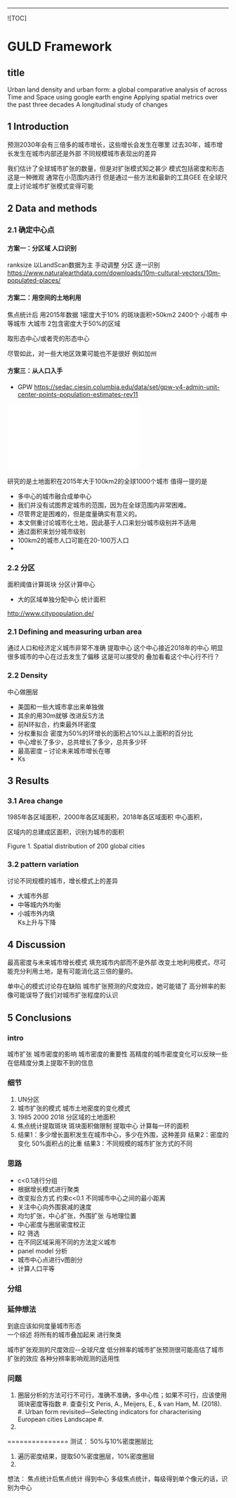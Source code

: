 

-----------------------------------
![TOC]

# GULD Framework
## title

Urban land density and urban form: a global comparative analysis of
across Time and Space
using google earth engine
Applying spatial metrics
over the past three decades
A longitudinal study of changes

## 1 Introduction
预测2030年会有三倍多的城市增长，这些增长会发生在哪里
过去30年，城市增长发生在城市内部还是外部
不同规模城市表现出的差异

我们估计了全球城市扩张的数量，但是对扩张模式知之甚少
模式包括密度和形态
这是一种微观  通常在小范围内进行
但是通过一些方法和最新的工具GEE
在全球尺度上讨论城市扩张模式变得可能

## 2 Data and methods
### 2.1 确定中心点
#### 方案一：分区域 人口识别
ranksize
以LandScan数据为主
手动调整 分区 逐一识别
https://www.naturalearthdata.com/downloads/10m-cultural-vectors/10m-populated-places/

#### 方案二：用空间的土地利用
焦点统计后 用2015年数据
1密度大于10% 的斑块面积>50km2  2400个 小城市 中等城市 大城市
2包含密度大于50%的区域

取形态中心/或者壳的形态中心

尽管如此，对一些大地区效果可能也不是很好
例如加州

#### 方案三：从人口入手
* GPW
https://sedac.ciesin.columbia.edu/data/set/gpw-v4-admin-unit-center-points-population-estimates-rev11

![Pop](../../img/gpw-v4-admin-unit-center-points-population-estimates-rev11.pdf)


研究的是土地面积在2015年大于100km2的全球1000个城市
值得一提的是
  * 多中心的城市融合成单中心
  * 我们并没有试图界定城市的范围，因为在全球范围内非常困难。
  * 尽管界定是困难的，但是度量确实有意义的。
  * 本文侧重讨论城市化土地，因此基于人口来划分城市级别并不适用
  * 通过面积来划分城市级别
  * 100km2的城市人口可能在20-100万人口
*
### 2.2 分区
面积阈值计算斑块
分区计算中心
  * 大的区域单独分配中心
统计面积


http://www.citypopulation.de/


### 2.1 Defining and measuring urban area

通过人口和经济定义城市非常不准确
提取中心
 这个中心接近2018年的中心
 明显很多城市的中心在过去发生了偏移 这是可以接受的
叠加看看这个中心行不行？
### 2.2 Density
中心做圈层
*	美国和一些大城市拿出来单独做
*	其余的用30m就够
改进反S方法
 * 前N环拟合，约束最外环密度
 * 分权重拟合
密度为50%的环增长的面积占10%以上面积的百分比
 * 中心增长了多少，总共增长了多少，总共多少环
 * 最高密度 – 讨论未来城市增长在哪
 * Ks

## 3 Results
### 3.1 Area change
1985年各区域面积，2000年各区域面积，2018年各区域面积
中心面积，

区域内的总建成区面积，识别为城市的面积

Figure 1. Spatial distribution of 200 global cities

### 3.2 pattern variation
讨论不同规模的城市，增长模式上的差异
* 大城市外部  
* 中等城内外均衡  
* 小城市外内填  
Ks上升与下降

## 4 Discussion
最高密度与未来城市增长模式
填充城市内部而不是外部
改变土地利用模式，尽可能充分利用土地，是有可能消化这三倍的量的。

单中心的模式讨论存在缺陷
城市扩张预测的尺度效应，她可能错了
高分辨率的影像可能误导了我们对城市扩张程度的认识

## 5 Conclusions


### intro
城市扩张
城市密度的影响
城市密度的重要性
高精度的城市密度变化可以反映一些在低精度分类上提取不到的信息

###  细节
1. UN分区
2. 城市扩张的模式 城市土地密度的变化模式
3. 1985 2000 2018 分区域的土地面积
4. 焦点统计提取斑块 斑块面积做限制 提取中心 计算每一环的面积
5. 结果1：多少增长面积发生在城市中心，多少在外围，这种差异
    结果2：密度的变化 50%面积占的比重
    结果3：不同规模的城市扩张方式的不同


### 思路
* c<0.1进行分组
* 根据增长模式进行聚类
* 改变拟合方式 约束c<0.1 不同城市中心之间的最小距离
* 关注中心向外围衰减的速度
* 均匀扩张，中心扩张，外围扩张 与地理位置
* 中心密度与圈层密度校正
* R2 筛选
* 在不同区域采用不同的方法定义城市
* panel model 分析
* 城市中心点进行v图剖分
* 计算人口平等

### 分组


### 延伸想法
到底应该如何度量城市形态  
一个综述  将所有的城市叠加起来  进行聚类

城市扩张观测的尺度效应--全球尺度
低分辨率的城市扩张预测很可能高估了城市扩张的效应
各种分辨率影响观测的适用性


### 问题

1. 圈层分析的方法可行不可行，准确不准确，多中心性；如果不可行，应该使用斑块密度等指数
	#. 查查引文  Peris, A., Meijers, E., & van Ham, M. (2018). 
		#. Urban form revisited—Selecting indicators for characterising European cities Landscape 
		#. 
2. 



===============
测试： 50%与10%密度圈层比

1. 遍历密度结果，提取50%密度圈层，10%密度圈层
2. 





想法： 
焦点统计后焦点统计 得到中心 
多级焦点统计，每级得到单个像元的话，识别为中心